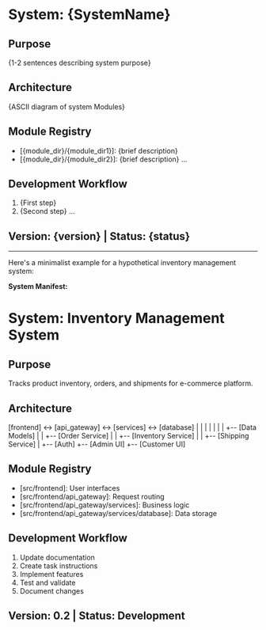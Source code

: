 <!--
Instructions:  Fill in the placeholders below to create the System Manifest.
This document provides a high-level overview of the entire system.
-->

# System: {SystemName}

## Purpose
{1-2 sentences describing system purpose}

## Architecture
{ASCII diagram of system Modules}

## Module Registry
- [{module_dir}/{module_dir1}]: {brief description}
- [{module_dir}/{module_dir2}]: {brief description}
...

## Development Workflow
1. {First step}
2. {Second step}
...

## Version: {version} | Status: {status}

---

Here's a minimalist example for a hypothetical inventory management system:

**System Manifest:**

# System: Inventory Management System

## Purpose
Tracks product inventory, orders, and shipments for e-commerce platform.

## Architecture
[frontend] <-> [api_gateway] <-> [services] <-> [database]
  |                |             |            |
  |                |             |            +-- [Data Models]
  |                |             +-- [Order Service]
  |                |             +-- [Inventory Service] 
  |                |             +-- [Shipping Service]
  |                +-- [Auth]
  +-- [Admin UI]
  +-- [Customer UI]

## Module Registry
- [src/frontend]: User interfaces
- [src/frontend/api_gateway]: Request routing
- [src/frontend/api_gateway/services]: Business logic
- [src/frontend/api_gateway/services/database]: Data storage

## Development Workflow
1. Update documentation
2. Create task instructions
3. Implement features
4. Test and validate
5. Document changes

## Version: 0.2 | Status: Development